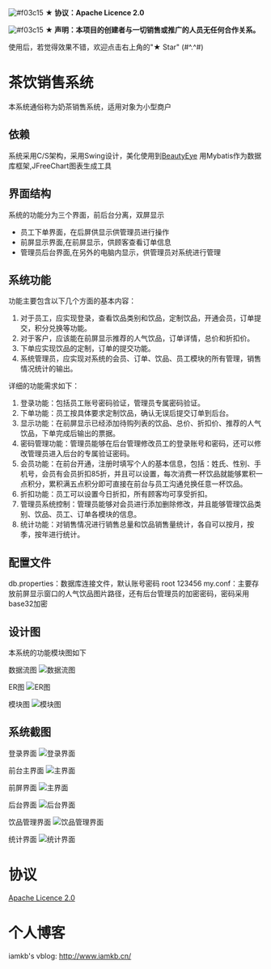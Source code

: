 ![#f03c15](https://placehold.it/15/0000ff/000000?text=+)  **★ 协议：Apache Licence 2.0**

![#f03c15](https://placehold.it/15/ffff00/000000?text=+) **★ 声明：本项目的创建者与一切销售或推广的人员无任何合作关系。**

使用后，若觉得效果不错，欢迎点击右上角的"★ Star" (#^.^#)


# 茶饮销售系统

本系统通俗称为奶茶销售系统，适用对象为小型商户

## 依赖
系统采用C/S架构，采用Swing设计，美化使用到[BeautyEye](https://github.com/JackJiang2011/beautyeye)
用Mybatis作为数据库框架,JFreeChart图表生成工具

## 界面结构
系统的功能分为三个界面，前后台分离，双屏显示
- 员工下单界面，在后屏供显示供管理员进行操作
- 前屏显示界面,在前屏显示，供顾客查看订单信息
- 管理员后台界面,在另外的电脑内显示，供管理员对系统进行管理

## 系统功能

功能主要包含以下几个方面的基本内容：
1. 对于员工，应实现登录，查看饮品类别和饮品，定制饮品，开通会员，订单提交，积分兑换等功能。
1. 对于客户，应该能在前屏显示推荐的人气饮品，订单详情，总价和折扣价。
1. 下单应实现饮品的定制，订单的提交功能。
1. 系统管理员，应实现对系统的会员、订单、饮品、员工模块的所有管理，销售情况统计的输出。

详细的功能需求如下：
1. 登录功能：包括员工账号密码验证，管理员专属密码验证。
1. 下单功能：员工按具体要求定制饮品，确认无误后提交订单到后台。
1. 显示功能：在前屏显示已经添加待购列表的饮品、总价、折扣价、推荐的人气饮品，下单完成后输出的票据。
1. 密码管理功能：管理员能够在后台管理修改员工的登录账号和密码，还可以修改管理员进入后台的专属验证密码。
1. 会员功能：在前台开通，注册时填写个人的基本信息，包括：姓氏、性别、手机号，会员有会员折扣85折，并且可以设置，每次消费一杯饮品就能够累积一点积分，累积满五点积分即可直接在前台与员工沟通兑换任意一杯饮品。
1. 折扣功能：员工可以设置今日折扣，所有顾客均可享受折扣。
1. 管理员系统控制：管理员能够对会员进行添加删除修改，并且能够管理饮品类别、饮品、员工、订单各模块的信息。
1. 统计功能：对销售情况进行销售总量和饮品销售量统计，各自可以按月，按季，按年进行统计。



## 配置文件
db.properties：数据库连接文件，默认账号密码 root 123456
my.conf：主要存放前屏显示窗口的人气饮品图片路径，还有后台管理员的加密密码，密码采用base32加密

## 设计图
本系统的功能模块图如下

数据流图
![数据流图](https://github.com/zhukangHong/DrinkSeal/blob/master/readmeImg/flow.jpg) 

ER图
![ER图](https://github.com/zhukangHong/DrinkSeal/blob/master/readmeImg/er.jpg) 

模块图
![模块图](https://github.com/zhukangHong/DrinkSeal/blob/master/readmeImg/structure.jpg) 



## 系统截图
登录界面
![登录界面](https://github.com/zhukangHong/DrinkSeal/blob/master/readmeImg/login.jpg) 

前台主界面
![主界面](https://github.com/zhukangHong/DrinkSeal/blob/master/readmeImg/main.jpg) 

前屏界面
![主界面](https://github.com/zhukangHong/DrinkSeal/blob/master/readmeImg/front.jpg) 

后台界面
![后台界面](https://github.com/zhukangHong/DrinkSeal/blob/master/readmeImg/manage.jpg) 

饮品管理界面
![饮品管理界面](https://github.com/zhukangHong/DrinkSeal/blob/master/readmeImg/drink.jpg) 

统计界面
![统计界面](https://github.com/zhukangHong/DrinkSeal/blob/master/readmeImg/seal.jpg) 


# 协议
[Apache Licence 2.0](http://www.apache.org/licenses/LICENSE-2.0)

# 个人博客
iamkb's vblog: http://www.iamkb.cn/
